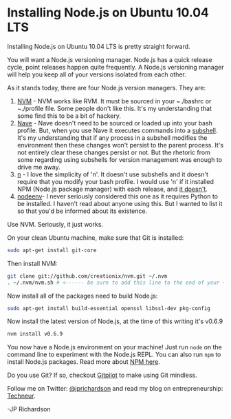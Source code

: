 <!--
author: JP
publish: Mon Jan 30 2012 04:29:57 GMT-0600 (CST)
status: publish
type: post
link: https://procbits.wordpress.com/2012/01/29/installing-node-js-on-ubuntu-10-4-lts/
tags: Node.js
slug: 2012/01/29/installing-node-js-on-ubuntu-10-4-lts
-->

Installing Node.js on Ubuntu 10.04 LTS 
=======================================

Installing Node.js on Ubuntu 10.04 LTS is pretty straight forward.

You will want a Node.js versioning manager. Node.js has a quick release
cycle, point releases happen quite frequently. A Node.js versioning
manager will help you keep all of your versions isolated from each
other.

As it stands today, there are four Node.js version managers. They are:

1.  [NVM](https://github.com/creationix/nvm) - NVM works like RVM. It
    must be sourced in your \~./bashrc or \~./profile file. Some people
    don't like this. It's my understanding that some find this to be a
    bit of hackery.
2.  [Nave](https://github.com/isaacs/nave) - Nave doesn't need to be
    sourced or loaded up into your bash profile. But, when you use Nave
    it executes commands into a
    [subshell](http://docstore.mik.ua/orelly/unix/upt/ch38_04.htm). It's
    my understanding that if any process in a subshell modifies the
    environment then these changes won't persist to the parent process.
    It's not entirely clear these changes persist or not. But the
    rhetoric from some regarding using subshells for version management
    was enough to drive me away.
3.  [n](https://github.com/visionmedia/n) - I love the simplicity of
    'n'. It doesn't use subshells and it doesn't require that you modify
    your bash profile. I would use 'n' if it installed NPM (Node.js
    package manager) with each release, and [it
    doesn't](https://github.com/visionmedia/n/issues/47).
4.  [nodeenv](https://github.com/ekalinin/nodeenv)- I never seriously
    considered this one as it requires Python to be installed. I haven't
    read about anyone using this. But I wanted to list it so that you'd
    be informed about its existence.

Use NVM. Seriously, it just works.

On your clean Ubuntu machine, make sure that Git is installed:

```bash
sudo apt-get install git-core
```

Then install NVM:

```bash
git clone git://github.com/creationix/nvm.git ~/.nvm
. ~/.nvm/nvm.sh # <------ be sure to add this line to the end of your ~./profile or ~./bashrc file
```

Now install all of the packages need to build Node.js:

```bash
sudo apt-get install build-essential openssl libssl-dev pkg-config
```

Now install the latest version of Node.js, at the time of this writing
it's v0.6.9

```bash
nvm install v0.6.9
```

You now have a Node.js environment on your machine! Just run `node` on
the command line to experiment with the Node.js REPL. You can also run
`npm` to install Node.js packages. Read more about [NPM
here](http://npmjs.org/).

Do you use Git? If so, checkout [Gitpilot](http://gitpilot.com) to make
using Git mindless.

Follow me on Twitter: [@jprichardson](http://twitter.com/jprichardson)
and read my blog on entrepreneurship: [Techneur](http://techneur.com).

-JP Richardson
